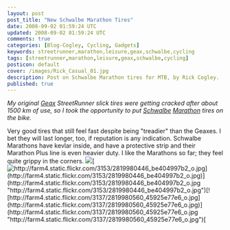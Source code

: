 ```yaml
---           
layout: post
post_title: "New Schwalbe Marathon Tires"
date: 2008-09-02 01:59:24 UTC
updated: 2008-09-02 01:59:24 UTC
comments: true
categories: [Blog-Cogley, Cycling, Gadgets]
keywords: streetrunner,marathon,leisure,geax,schwalbe,cycling
tags: [streetrunner,marathon,leisure,geax,schwalbe,cycling]
posticon: default
cover: /images/Rick_Casual_01.jpg
description: Post on Schwalbe Marathon tires for MTB, by Rick Cogley.
published: true
---
```

 
_My original [Geax](http://www.geax.com/) StreetRunner slick tires were getting cracked after about 1500 km of use, so I took the opportunity to put [Schwalbe](http://www.schwalbe.de/gbl/en/homepage/index.php5?flash=1&ID_Land=38&ID_Sprache=2&ID_Seite=126&tn_mainPoint=&tn_subPoint=) [Marathon](http://www.schwalbe.de/gbl/en/bicycle/on_tour/produktgruppe/produkt/index.php5?flash=1&ID_Produktgruppe=21&ID_Produkt=58&ID_Land=38&ID_Sprache=2&ID_Einsatzbereich=2&tn_mainPoint=Fahrrad&tn_subPoint=On%20Tour) tires on the bike._ 

<!--more--> 

Very good tires that still feel fast despite being "treadier" than the Geaxes. I bet they will last longer, too, if reputation is any indication. Schwalbe Marathons have kevlar inside, and have a protective strip and their Marathon Plus line is even heavier duty. I like the Marathons so far; they feel quite grippy in the corners. [  <img class="right" src="http://farm4.static.flickr.com/3047/2819135659_b7666c4912_o.jpg" />](http://farm4.static.flickr.com/3047/2819135659_b7666c4912_o.jpg "http://farm4.static.flickr.com/3047/2819135659_b7666c4912_o.jpg")[  ![http://farm4.static.flickr.com/3153/2819980446_be404997b2_o.jpg](http://farm4.static.flickr.com/3153/2819980446_be404997b2_o.jpg)](http://farm4.static.flickr.com/3153/2819980446_be404997b2_o.jpg "http://farm4.static.flickr.com/3153/2819980446_be404997b2_o.jpg")[![http://farm4.static.flickr.com/3137/2819980560_45925e77e6_o.jpg](http://farm4.static.flickr.com/3137/2819980560_45925e77e6_o.jpg)](http://farm4.static.flickr.com/3137/2819980560_45925e77e6_o.jpg "http://farm4.static.flickr.com/3137/2819980560_45925e77e6_o.jpg")[ ](http://farm4.static.flickr.com/3137/2819980560_45925e77e6_o.jpg "http://farm4.static.flickr.com/3137/2819980560_45925e77e6_o.jpg")